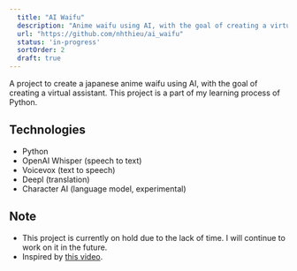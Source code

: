 ```yaml
---
  title: "AI Waifu"
  description: "Anime waifu using AI, with the goal of creating a virtual assistant."
  url: "https://github.com/nhthieu/ai_waifu"
  status: 'in-progress'
  sortOrder: 2
  draft: true
---
```


A project to create a japanese anime waifu using AI, with the goal of creating a virtual assistant. This project is a part of my learning process of Python.

## Technologies

- Python
- OpenAI Whisper (speech to text)
- Voicevox (text to speech)
- Deepl (translation)
- Character AI (language model, experimental)

## Note

- This project is currently on hold due to the lack of time. I will continue to work on it in the future.
- Inspired by [this video](https://www.youtube.com/watch?v=dKFnJCtcfMk).